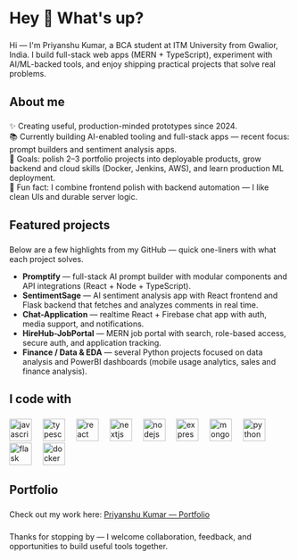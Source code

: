 <h1 align="left">Hey 👋 What's up?</h1>

###

<p align="left">
Hi — I'm Priyanshu Kumar, a BCA student at ITM University from Gwalior, India. I build full-stack web apps (MERN + TypeScript), experiment with AI/ML-backed tools, and enjoy shipping practical projects that solve real problems.
</p>

###

<h2 align="left">About me</h2>

###

<p align="left">
✨ Creating useful, production-minded prototypes since 2024.<br>
📚 Currently building AI-enabled tooling and full-stack apps — recent focus: prompt builders and sentiment analysis apps.<br>
🎯 Goals: polish 2–3 portfolio projects into deployable products, grow backend and cloud skills (Docker, Jenkins, AWS), and learn production ML deployment.<br>
🎲 Fun fact: I combine frontend polish with backend automation — I like clean UIs and durable server logic.
</p>

###

<h2 align="left">Featured projects</h2>

###

<p align="left">
Below are a few highlights from my GitHub — quick one-liners with what each project solves.
</p>

<ul align="left">
  <li><strong>Promptify</strong> — full-stack AI prompt builder with modular components and API integrations (React + Node + TypeScript).</li>
  <li><strong>SentimentSage</strong> — AI sentiment analysis app with React frontend and Flask backend that fetches and analyzes comments in real time.</li>
  <li><strong>Chat-Application</strong> — realtime React + Firebase chat app with auth, media support, and notifications.</li>
  <li><strong>HireHub-JobPortal</strong> — MERN job portal with search, role-based access, secure auth, and application tracking.</li>
  <li><strong>Finance / Data & EDA</strong> — several Python projects focused on data analysis and PowerBI dashboards (mobile usage analytics, sales and finance analysis).</li>
</ul>

###

<h2 align="left">I code with</h2>

###

<div align="left">
  <img src="https://cdn.jsdelivr.net/gh/devicons/devicon/icons/javascript/javascript-original.svg" height="40" alt="javascript logo"  />
  <img width="12" />
  <img src="https://cdn.jsdelivr.net/gh/devicons/devicon/icons/typescript/typescript-original.svg" height="40" alt="typescript logo"  />
  <img width="12" />
  <img src="https://cdn.jsdelivr.net/gh/devicons/devicon/icons/react/react-original.svg" height="40" alt="react logo"  />
  <img width="12" />
  <img src="https://cdn.jsdelivr.net/gh/devicons/devicon/icons/nextjs/nextjs-original.svg" height="40" alt="nextjs logo"  />
  <img width="12" />
  <img src="https://cdn.jsdelivr.net/gh/devicons/devicon/icons/nodejs/nodejs-original.svg" height="40" alt="nodejs logo"  />
  <img width="12" />
  <img src="https://cdn.jsdelivr.net/gh/devicons/devicon/icons/express/express-original.svg" height="40" alt="express logo"  />
  <img width="12" />
  <img src="https://cdn.jsdelivr.net/gh/devicons/devicon/icons/mongodb/mongodb-original.svg" height="40" alt="mongodb logo"  />
  <img width="12" />
  <img src="https://cdn.jsdelivr.net/gh/devicons/devicon/icons/python/python-original.svg" height="40" alt="python logo"  />
  <img width="12" />
  <img src="https://cdn.jsdelivr.net/gh/devicons/devicon/icons/flask/flask-original.svg" height="40" alt="flask logo"  />
  <img width="12" />
  <img src="https://cdn.jsdelivr.net/gh/devicons/devicon/icons/docker/docker-original.svg" height="40" alt="docker logo"  />
</div>

###

<h2 align="left">Portfolio</h2>

###

<p align="left">
Check out my work here: <a href="https://your-portfolio-link.com" target="_blank">Priyanshu Kumar — Portfolio</a>
</p>

###

<p align="left">Thanks for stopping by — I welcome collaboration, feedback, and opportunities to build useful tools together.</p>
